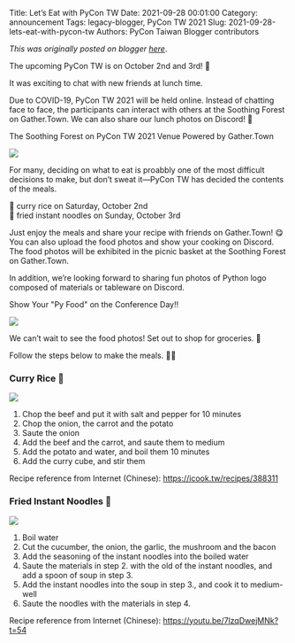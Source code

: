 Title: Let’s Eat with PyCon TW
Date: 2021-09-28 00:01:00
Category: announcement
Tags: legacy-blogger, PyCon TW 2021
Slug: 2021-09-28-lets-eat-with-pycon-tw
Authors: PyCon Taiwan Blogger contributors

*This was originally posted on blogger [here](https://pycontw.blogspot.com/2021/09/lets-eat-with-pycon-tw.html)*.

<!--more-->

The upcoming PyCon TW is on October 2nd and 3rd! 🤩

It was exciting to chat with new friends at lunch time.

Due to COVID-19, PyCon TW 2021 will be held online. Instead of chatting face to face, the participants can interact with others at the Soothing Forest on Gather.Town. We can also share our lunch photos on Discord! 🍱


The Soothing Forest on PyCon TW 2021 Venue Powered by Gather.Town

[![](https://1.bp.blogspot.com/-BB65UUYgHoo/YVA5AxXxZ2I/AAAAAAABTVo/L6oZpAjps-Ep_M7HOaxkKyjWdZOrMm4yQCPcBGAYYCw/s320/forest.png)](https://1.bp.blogspot.com/-BB65UUYgHoo/YVA5AxXxZ2I/AAAAAAABTVo/L6oZpAjps-Ep_M7HOaxkKyjWdZOrMm4yQCPcBGAYYCw/s857/forest.png)  

For many, deciding on what to eat is proabbly one of the most difficult decisions to make, but don’t sweat it—PyCon TW has decided the contents of the meals.

🍛 curry rice on Saturday, October 2nd  
🍝 fried instant noodles on Sunday, October 3rd

Just enjoy the meals and share your recipe with friends on Gather.Town! 😋 You can also upload the food photos and show your cooking on Discord. The food photos will be exhibited in the picnic basket at the Soothing Forest on Gather.Town.

In addition, we’re looking forward to sharing fun photos of Python logo composed of materials or tableware on Discord.

Show Your "Py Food" on the Conference Day!!

[![](https://1.bp.blogspot.com/-xnN7ZVq9wG0/YVA5C_kd4ZI/AAAAAAABTVw/dZVa3OUBEWwqbO_pO998L2TlaPlFwvAqQCPcBGAYYCw/s320/food-demo.jpg)](https://1.bp.blogspot.com/-xnN7ZVq9wG0/YVA5C_kd4ZI/AAAAAAABTVw/dZVa3OUBEWwqbO_pO998L2TlaPlFwvAqQCPcBGAYYCw/s2048/food-demo.jpg)  

We can’t wait to see the food photos! Set out to shop for groceries. 🛒

Follow the steps below to make the meals. 👨‍🍳

### Curry Rice 🍛

[![](https://1.bp.blogspot.com/-1a5bOCAyDR4/YVHsDojMxJI/AAAAAAABTXE/ZsWE3_Zt1Y8W5Xwy3wsUoURUmg_qlWUXQCLcBGAsYHQ/s320/recipe-01-en.png)](https://1.bp.blogspot.com/-1a5bOCAyDR4/YVHsDojMxJI/AAAAAAABTXE/ZsWE3_Zt1Y8W5Xwy3wsUoURUmg_qlWUXQCLcBGAsYHQ/s2048/recipe-01-en.png)  
1. Chop the beef and put it with salt and pepper for 10 minutes
2. Chop the onion, the carrot and the potato
3. Saute the onion
4. Add the beef and the carrot, and saute them to medium
5. Add the potato and water, and boil them 10 minutes
6. Add the curry cube, and stir them

Recipe reference from Internet (Chinese): <https://icook.tw/recipes/388311>

### Fried Instant Noodles 🍝

[![](https://1.bp.blogspot.com/-mKNJb81Y7Rw/YVHsDqAGxEI/AAAAAAABTXA/wqBjJF4MGQwN0YvGVslPTLhTxM3mBXvAwCLcBGAsYHQ/s320/recipe-02-en.png)](https://1.bp.blogspot.com/-mKNJb81Y7Rw/YVHsDqAGxEI/AAAAAAABTXA/wqBjJF4MGQwN0YvGVslPTLhTxM3mBXvAwCLcBGAsYHQ/s2048/recipe-02-en.png)  
1. Boil water
2. Cut the cucumber, the onion, the garlic, the mushroom and the bacon
3. Add the seasoning of the instant noodles into the boiled water
4. Saute the materials in step 2. with the old of the instant noodles, and add a spoon of soup in step 3.
5. Add the instant noodles into the soup in step 3., and cook it to medium-well
6. Saute the noodles with the materials in step 4.

Recipe reference from Internet (Chinese): <https://youtu.be/7lzqDwejMNk?t=54>
